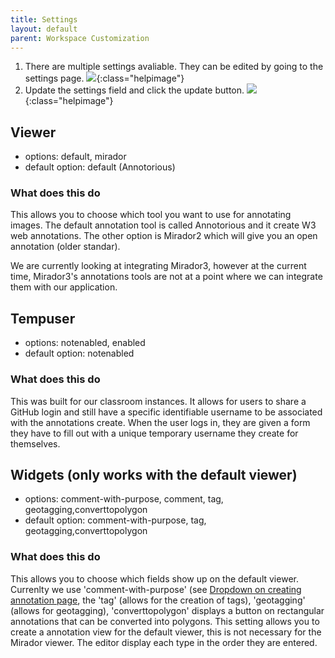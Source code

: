 ```yaml
---
title: Settings
layout: default
parent: Workspace Customization
---
```


1. There are multiple settings avaliable. They can be edited by going to the settings page.
![]({{site.baseurl}}/images/settings-1.png){:class="helpimage"}
1. Update the settings field and click the update button.
![]({{site.baseurl}}/images/settings-2.png){:class="helpimage"}


## Viewer
- options: default, mirador
- default option: default (Annotorious)
### What does this do
This allows you to choose which tool you want to use for annotating images. The default annotation tool is called Annotorious and it create W3 web annotations. The other option is Mirador2 which will give you an open annotation (older standar). 

We are currently looking at integrating Mirador3, however at the current time, Mirador3's annotations tools are not at a point where we can integrate them with our application.


## Tempuser
- options: notenabled, enabled
- default option: notenabled

### What does this do
This was built for our classroom instances. It allows for users to share a GitHub login and still have a specific identifiable username to be associated with the annotations create. When the user logs in, they are given a form they have to fill out with a unique temporary username they create for themselves.

## Widgets (only works with the default viewer)
- options: comment-with-purpose, comment, tag, geotagging,converttopolygon
- default option: comment-with-purpose, tag, geotagging,converttopolygon

### What does this do
This allows you to choose which fields show up on the default viewer. Currenlty we use 'comment-with-purpose' (see [Dropdown on creating annotation page](/purpose), the 'tag' (allows for the creation of tags), 'geotagging' (allows for geotagging), 'converttopolygon' displays a button on rectangular annotations that can be converted into polygons. This setting allows you to create a annotation view for the default viewer, this is not necessary for the Mirador viewer. The editor display each type in the order they are entered.
